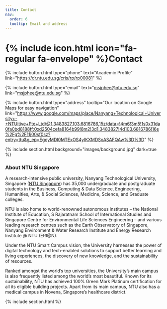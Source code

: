 ```yaml
---
title: Contact
nav:
  order: 6
  tooltip: Email and address
---
```


# {% include icon.html icon="fa-regular fa-envelope" %}Contact

{%
  include button.html
  type="phone"
  text="Academic Profile"
  link="https://dr.ntu.edu.sg/cris/rp/rp00081"
%}

{%
  include button.html
  type="email"
  text="msjphee@ntu.edu.sg"
  link="msjphee@ntu.edu.sg"
%}
<!--
{%
  include button.html
  type="phone"
  text="(555) 867-5309"
  link="+1-555-867-5309"
%}
-->
{%
  include button.html
  type="address"
  tooltip="Our location on Google Maps for easy navigation"
  link="https://www.google.com/maps/place/Nanyang+Technological+University+-+NTUitive+Pte+Ltd/@1.3483827,103.6816786,15z/data=!4m6!3m5!1s0x31da0fa0bd8188ff:0xd2504cefa8164b99!8m2!3d1.3483827!4d103.6816786!16s%2Fg%2F11j00sf0sz?entry=ttu&g_ep=EgoyMDI0MTExOS4yIKXMDSoASAFQAw%3D%3D"
%}



{% include section.html background="images/background.jpg" dark=true %}

### About NTU Singapore


A research-intensive public university, Nanyang Technological University, Singapore ([NTU Singapore](https://www.ntu.edu.sg/)) has 35,000 undergraduate and postgraduate students in the Business, Computing & Data Science, Engineering, Humanities, Arts, & Social Sciences, Medicine, Science, and Graduate colleges.

NTU is also home to world-renowned autonomous institutes – the National Institute of Education, S Rajaratnam School of International Studies and Singapore Centre for Environmental Life Sciences Engineering – and various leading research centres such as the Earth Observatory of Singapore, Nanyang Environment & Water Research Institute and Energy Research Institute @ NTU (ERI@N).

Under the NTU Smart Campus vision, the University harnesses the power of digital technology and tech-enabled solutions to support better learning and living experiences, the discovery of new knowledge, and the sustainability of resources.

Ranked amongst the world’s top universities, the University’s main campus is also frequently listed among the world’s most beautiful. Known for its sustainability, NTU has achieved 100% Green Mark Platinum certification for all its eligible building projects. Apart from its main campus, NTU also has a medical campus in Novena, Singapore’s healthcare district.

{% include section.html %}

